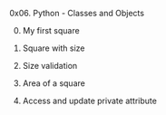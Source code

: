 0x06. Python - Classes and Objects

0. My first square

1. Square with size

2. Size validation

3. Area of a square

4. Access and update private attribute
